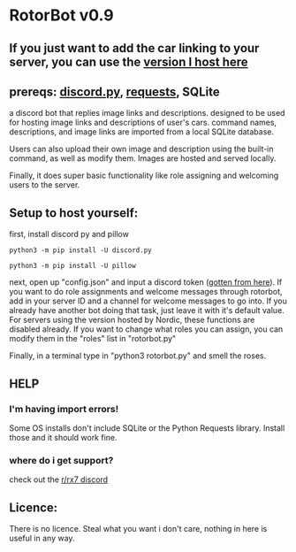 # RotorBot v0.9

## If you just want to add the car linking to your server, you can use the [version I host here](https://discordapp.com/api/oauth2/authorize?client_id=667799244987695104&permissions=268815424&scope=bot)

## prereqs: [discord.py](https://github.com/Rapptz/discord.py), [requests](https://github.com/psf/requests), SQLite

a discord bot that replies image links and descriptions. designed to be used for hosting image links and descriptions of user's cars. command names, descriptions, and image links are imported from a local SQLite database.

Users can also upload their own image and description using the built-in command, as well as modify them. Images are hosted and served locally.

Finally, it does super basic functionality like role assigning and welcoming users to the server.

## Setup to host yourself:
first, install discord py and pillow

```
python3 -m pip install -U discord.py
```
```
python3 -m pip install -U pillow
```

next, open up "config.json" and input a discord token ([gotten from here](https://discordapp.com/developers/applications/)). If you want to do role assignments and welcome messages through rotorbot, add in your server ID and a channel for welcome messages to go into. If you already have another bot doing that task, just leave it with it's default value. For servers using the version hosted by Nordic, these functions are disabled already. If you want to change what roles you can assign, you can modify them in the "roles" list in "rotorbot.py"

Finally, in a terminal type in "python3 rotorbot.py" and smell the roses.

## HELP
### I'm having import errors!

Some OS installs don't include SQLite or the Python Requests library. Install those and it should work fine.


### where do i get support?

check out the [r/rx7 discord](https://discord.gg/Aut8TAV)



## Licence:

There is no licence. Steal what you want i don't care, nothing in here is useful in any way.
